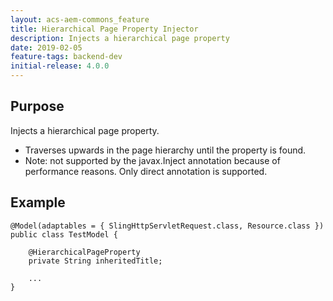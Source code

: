 ```yaml
---
layout: acs-aem-commons_feature
title: Hierarchical Page Property Injector
description: Injects a hierarchical page property
date: 2019-02-05
feature-tags: backend-dev
initial-release: 4.0.0
---
```


## Purpose

Injects a hierarchical page property.

 * Traverses upwards in the page hierarchy until the property is found.
 * Note: not supported by the javax.Inject annotation because of performance reasons. Only direct annotation is supported.

## Example

    @Model(adaptables = { SlingHttpServletRequest.class, Resource.class })
    public class TestModel {

        @HierarchicalPageProperty
        private String inheritedTitle;

        ...
    }
